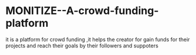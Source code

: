 # MONITIZE--A-crowd-funding-platform
 it is a platform for crowd funding ,it helps the creator for gain funds for their projects and reach their goals by their followers and suppoters  

